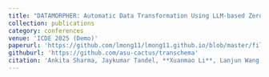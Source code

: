 ```yaml
---
title: "DATAMORPHER: Automatic Data Transformation Using LLM-based Zero-Shot Code Generation"
collection: publications
category: conferences
venue: 'ICDE 2025 (Demo)'
paperurl: 'https://github.com/lmong11/lmong11.github.io/blob/master/files/DataMorpher_ICDE_2025_demo.pdf'
githuburl: 'https://github.com/asu-cactus/transchema'
citation: 'Ankita Sharma, Jaykumar Tandel, **Xuanmao Li**, Lanjun Wang, Anna Fariha, Liang Zhang, Syed Arsalan Ahmed Naqvi, Irbaz Bin Riaz, Lei Cao, Jia Zou'
---
```



